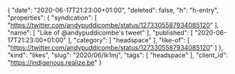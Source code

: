 {
  "date": "2020-06-17T21:23:00+01:00",
  "deleted": false,
  "h": "h-entry",
  "properties": {
    "syndication": [
      "https://twitter.com/andypuddicombe/status/1273305587934085120"
    ],
    "name": [
      "Like of @andypuddicombe's tweet"
    ],
    "published": [
      "2020-06-17T21:23:00+01:00"
    ],
    "category": [
      "headspace"
    ],
    "like-of": [
      "https://twitter.com/andypuddicombe/status/1273305587934085120"
    ]
  },
  "kind": "likes",
  "slug": "2020/06/lk1mj",
  "tags": [
    "headspace"
  ],
  "client_id": "https://indigenous.realize.be"
}
